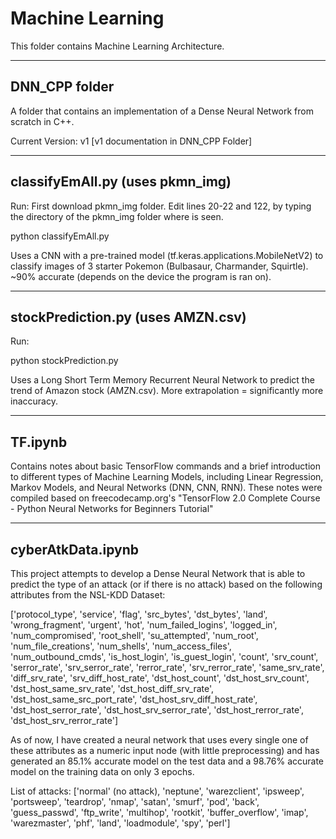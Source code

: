 Machine Learning
=============================================

This folder contains Machine Learning Architecture.

-------------------------------------------
DNN_CPP folder
-------------------------------------------
A folder that contains an implementation of a Dense Neural Network from scratch in C++.

Current Version: v1 [v1 documentation in DNN_CPP Folder]

-------------------------------------------
classifyEmAll.py (uses pkmn_img)
-------------------------------------------
Run:
First download pkmn_img folder. Edit lines 20-22 and 122, by typing the directory of the pkmn_img folder where
<INSERT DIRECTORY HERE> is seen.

python classifyEmAll.py

Uses a CNN with a pre-trained model (tf.keras.applications.MobileNetV2) to classify images of 3 starter Pokemon
(Bulbasaur, Charmander, Squirtle).
~90% accurate (depends on the device the program is ran on).

-------------------------------------------
stockPrediction.py (uses AMZN.csv)
-------------------------------------------
Run:

python stockPrediction.py

Uses a Long Short Term Memory Recurrent Neural Network to predict the trend of Amazon stock (AMZN.csv).
More extrapolation = significantly more inaccuracy.
 
-------------------------------------------
TF.ipynb
-------------------------------------------
Contains notes about basic TensorFlow commands and a brief introduction to different types of Machine Learning
Models, including Linear Regression, Markov Models, and Neural Networks (DNN, CNN, RNN).
These notes were compiled based on freecodecamp.org's "TensorFlow 2.0 Complete Course - Python Neural Networks
for Beginners Tutorial"

-------------------------------------------
cyberAtkData.ipynb
-------------------------------------------
This project attempts to develop a Dense Neural Network that is able to predict the type of an attack (or if there is no attack) based on the following attributes from the NSL-KDD Dataset:

['protocol_type', 'service', 'flag', 'src_bytes', 'dst_bytes', 'land', 'wrong_fragment', 'urgent', 'hot', 'num_failed_logins', 'logged_in', 'num_compromised', 'root_shell', 'su_attempted', 'num_root', 'num_file_creations', 'num_shells', 'num_access_files', 'num_outbound_cmds', 'is_host_login', 'is_guest_login', 'count', 'srv_count', 'serror_rate', 'srv_serror_rate', 'rerror_rate', 'srv_rerror_rate', 'same_srv_rate', 'diff_srv_rate', 'srv_diff_host_rate', 'dst_host_count', 'dst_host_srv_count', 'dst_host_same_srv_rate', 'dst_host_diff_srv_rate', 'dst_host_same_src_port_rate', 'dst_host_srv_diff_host_rate', 'dst_host_serror_rate', 'dst_host_srv_serror_rate', 'dst_host_rerror_rate', 'dst_host_srv_rerror_rate']

As of now, I have created a neural network that uses every single one of these attributes as a numeric input node
(with little preprocessing) and has generated an 85.1% accurate model on the test data and a 98.76% accurate
model on the training data on only 3 epochs.

List of attacks: ['normal' (no attack), 'neptune', 'warezclient', 'ipsweep', 'portsweep', 'teardrop', 'nmap', 'satan', 'smurf', 'pod', 'back', 'guess_passwd', 'ftp_write', 'multihop', 'rootkit', 'buffer_overflow', 'imap', 'warezmaster', 'phf', 'land', 'loadmodule', 'spy', 'perl']

